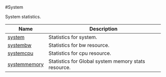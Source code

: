#System

System statistics.


<table><thead><tr><th>Name</th><th>Description</th></tr></thead><tbody><tr><td><a href="../../../statistics/system/system/system">system</a></td><td>Statistics for system.</td><tr><tr><td><a href="../../../statistics/system/systembw/systembw">systembw</a></td><td>Statistics for bw resource.</td><tr><tr><td><a href="../../../statistics/system/systemcpu/systemcpu">systemcpu</a></td><td>Statistics for cpu resource.</td><tr><tr><td><a href="../../../statistics/system/systemmemory/systemmemory">systemmemory</a></td><td>Statistics for Global system memory stats resource.</td><tr></tbody></table>
